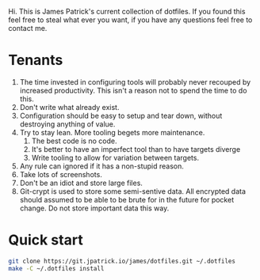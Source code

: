 Hi. This is James Patrick's current collection of dotfiles. If you found this
feel free to steal what ever you want, if you have any questions feel free to
contact me.

# Tenants

1. The time invested in configuring tools will probably never recouped by
   increased productivity. This isn't a reason not to spend the time to do this.
2. Don't write what already exist.
3. Configuration should be easy to setup and tear down, without destroying anything of value.
4. Try to stay lean. More tooling begets more maintenance.
   1. The best code is no code.
   2. It's better to have an imperfect tool than to have targets diverge
   3. Write tooling to allow for variation between targets.
5. Any rule can ignored if it has a non-stupid reason.
6. Take lots of screenshots.
7. Don't be an idiot and store large files.
8. Git-crypt is used to store some semi-sentive data. All encrypted data should assumed to be able to be brute for in the future for pocket change. Do not store important data this way.

# Quick start

```sh
git clone https://git.jpatrick.io/james/dotfiles.git ~/.dotfiles
make -C ~/.dotfiles install
```
